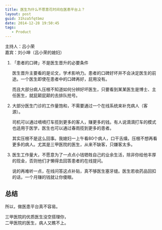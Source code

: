 ```yaml
---
title: 医生为什么不愿意花时间在医患平台上？
layout: post
guid: 31hza5fqtbmz
date: 2014-12-28 19:50:45
tags:
   - Product
---
```


主持人：吕小荣  
嘉宾：刘小坤（吕小荣的媳妇）

1. 「患者的口碑」不是医生晋升的必要条件

    医生晋升主要看的是论文，学术影响力。患者的口碑好坏并不会决定医生的前途。一个医生即使在患者中的口碑再好，屁用没有。

    而且大部分病人压根不知道如何分辨好坏医生，只要看到某某医生是博士、主任医生，就屁颠屁颠的去排队抢号。

2. 大部分医生门诊的工作量饱和，不需要通过一个在线系统来补充病人（客源）。

    司机可以通过嘀嘀打车揽到更多的客人，赚更多的钱。有人说滴滴打车的模式也适用于医学，医生也可以通过春雨揽到更多的患者。

    其实压根不是这么回事。我媳妇一上午看80个病人，口干舌燥。压根不想再看更多的病人。尤其是三甲医院的医生，从来不缺客，只嫌客太多。

3.  医生工作量大，不愿意为了一点点小钱牺牲自己的业余生活，除非你给他丰厚的现金，否则他们才懒得去回答患者的在线提问。

    说的再难听一点，在线问答这点补贴，真不够医生塞牙缝。医生若收药品回扣的话，一个月赚的钱就让你傻眼。

## 总结

所以，做医患平台真不容易。

三甲医院的优质医生没空搭理你，  
二甲医院的医生，病人又瞧不上。